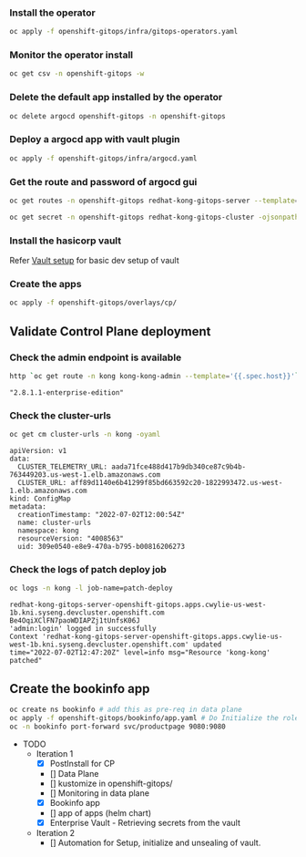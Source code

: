 ### Install the operator

```bash
oc apply -f openshift-gitops/infra/gitops-operators.yaml
```
### Monitor the operator install
```bash
oc get csv -n openshift-gitops -w
```
### Delete the default app installed by the operator
```bash
oc delete argocd openshift-gitops -n openshift-gitops
```
### Deploy a argocd app with vault plugin
```bash
oc apply -f openshift-gitops/infra/argocd.yaml
```

### Get the route and password of argocd gui
```bash
oc get routes -n openshift-gitops redhat-kong-gitops-server --template='{{ .spec.host }}'
```
```bash
oc get secret -n openshift-gitops redhat-kong-gitops-cluster -ojsonpath='{.data.admin\.password}' | base64 -d
```

### Install the hasicorp vault
Refer [Vault setup](/openshift-gitops/infra/vault/evault.md) for basic dev setup of vault

### Create the apps
```bash
oc apply -f openshift-gitops/overlays/cp/
```

## Validate Control Plane deployment

### Check the admin endpoint is available
```bash
http `oc get route -n kong kong-kong-admin --template='{{.spec.host}}'` | jq .version
```

```
"2.8.1.1-enterprise-edition"
```

### Check the cluster-urls
```bash
oc get cm cluster-urls -n kong -oyaml
```

```
apiVersion: v1
data:
  CLUSTER_TELEMETRY_URL: aada71fce488d417b9db340ce87c9b4b-763449203.us-west-1.elb.amazonaws.com
  CLUSTER_URL: aff89d1140e6b41299f85bd663592c20-1822993472.us-west-1.elb.amazonaws.com
kind: ConfigMap
metadata:
  creationTimestamp: "2022-07-02T12:00:54Z"
  name: cluster-urls
  namespace: kong
  resourceVersion: "4008563"
  uid: 309e0540-e8e9-470a-b795-b00816206273
```

### Check the logs of patch deploy job
```bash
oc logs -n kong -l job-name=patch-deploy
```
```
redhat-kong-gitops-server-openshift-gitops.apps.cwylie-us-west-1b.kni.syseng.devcluster.openshift.com
Be4OqiXClFN7paoWDIAPZj1tUnfsK06J
'admin:login' logged in successfully
Context 'redhat-kong-gitops-server-openshift-gitops.apps.cwylie-us-west-1b.kni.syseng.devcluster.openshift.com' updated
time="2022-07-02T12:47:20Z" level=info msg="Resource 'kong-kong' patched"
```


## Create the bookinfo app
```bash
oc create ns bookinfo # add this as pre-req in data plane
oc apply -f openshift-gitops/bookinfo/app.yaml # Do Initialize the roles first
oc -n bookinfo port-forward svc/productpage 9080:9080
```

- TODO
    - Iteration 1
        - [X] PostInstall for CP
        - [] Data Plane
        - [] kustomize in openshift-gitops/
        - [] Monitoring in data plane
        - [X] Bookinfo app
        - [] app of apps (helm chart)
        - [X] Enterprise Vault - Retrieving secrets from the vault
    - Iteration 2
        - [] Automation for Setup, initialize and unsealing of vault.




